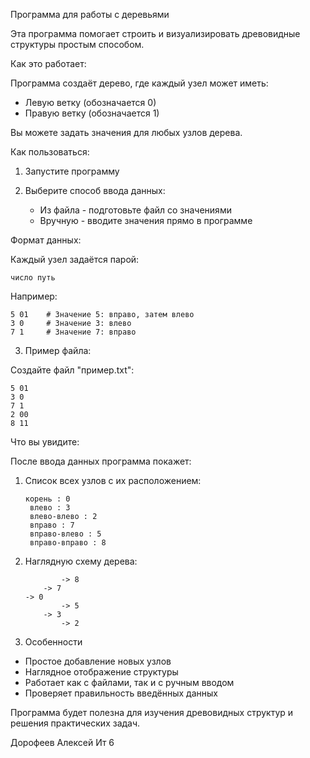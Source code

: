Программа для работы с деревьями

Эта программа помогает строить и визуализировать древовидные структуры простым способом.

Как это работает:

Программа создаёт дерево, где каждый узел может иметь:
- Левую ветку (обозначается 0)
- Правую ветку (обозначается 1)

Вы можете задать значения для любых узлов дерева.

Как пользоваться:

1. Запустите программу

2. Выберите способ ввода данных:
   - Из файла - подготовьте файл со значениями
   - Вручную - вводите значения прямо в программе

  Формат данных:

Каждый узел задаётся парой:
```
число путь
```

Например:
```
5 01    # Значение 5: вправо, затем влево
3 0     # Значение 3: влево
7 1     # Значение 7: вправо
```

3. Пример файла:

Создайте файл "пример.txt":
```
5 01
3 0
7 1
2 00
8 11
```

Что вы увидите:

После ввода данных программа покажет:

1. Список всех узлов с их расположением:
   ```
   корень : 0
    влево : 3
    влево-влево : 2
    вправо : 7
    вправо-влево : 5
    вправо-вправо : 8
   ```

2. Наглядную схему дерева:
   ```
           -> 8
       -> 7
   -> 0
           -> 5
       -> 3
           -> 2
   ```

4. Особенности

- Простое добавление новых узлов
- Наглядное отображение структуры
- Работает как с файлами, так и с ручным вводом
- Проверяет правильность введённых данных

Программа будет полезна для изучения древовидных структур и решения практических задач.

Дорофеев Алексей Ит 6
